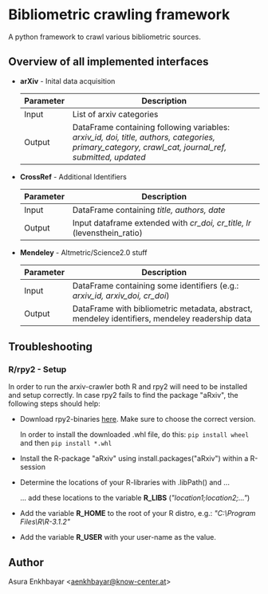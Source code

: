 # Bibliometric crawling framework

A python framework to crawl various bibliometric sources.

## Overview of all implemented interfaces

* **arXiv** - Inital data acquisition

  | Parameter | Description |
  | -------   | ------------- |
  | Input     | List of arxiv categories  |
  | Output    | DataFrame containing following variables: *arxiv_id, doi, title, authors, categories, primary_category, crawl_cat, journal_ref, submitted, updated*|

* **CrossRef** - Additional Identifiers

  | Parameter | Description |
  | -------   | ------------- |
  | Input     | DataFrame containing *title, authors, date* |
  | Output    | Input dataframe extended with *cr_doi, cr_title, lr* (levensthein_ratio) |

* **Mendeley** - Altmetric/Science2.0 stuff

  | Parameter | Description |
  | -------   | ------------- |
  | Input     | DataFrame containing some identifiers (e.g.: *arxiv_id, arxiv_doi, cr_doi*)  |
  | Output    | DataFrame with bibliometric metadata, abstract, mendeley identifiers, mendeley readership data |

## Troubleshooting

### R/rpy2 - Setup

In order to run the arxiv-crawler both R and rpy2 will need to be installed and setup correctly.
In case rpy2 fails to find the package "aRxiv", the following steps should help:

* Download rpy2-binaries [here](http://www.lfd.uci.edu/~gohlke/pythonlibs/#rpy2). Make sure to choose the correct version.

  In order to install the downloaded .whl file, do this: `pip install wheel` and then `pip install *.whl`
  
* Install the R-package "aRxiv" using install.packages("aRxiv") within a R-session
* Determine the locations of your R-libraries with .libPath() and ...

  ... add these locations to the variable **R_LIBS** (*"location1;location2;..."*)
  
* Add the variable **R_HOME** to the root of your R distro, e.g.: *"C:\Program Files\R\R-3.1.2"*
* Add the variable **R_USER** with your user-name as the value.

## Author

Asura Enkhbayar  <[aenkhbayar@know-center.at](aenkhbayar@know-center.at)>
